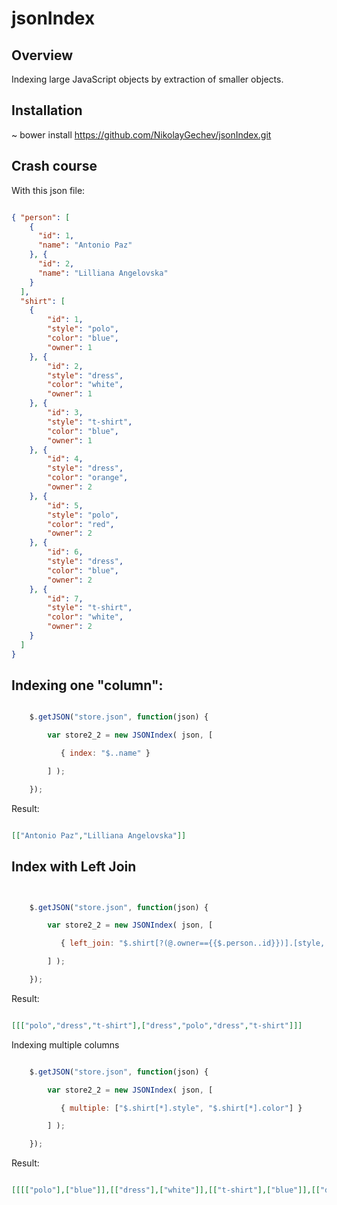 
jsonIndex
=========

Overview
--------

Indexing large JavaScript objects by extraction of smaller objects.


Installation
------------

~ bower install https://github.com/NikolayGechev/jsonIndex.git

Crash course
------------

With this json file:

```json

{ "person": [
    {
      "id": 1,
      "name": "Antonio Paz"
    }, {
      "id": 2,
      "name": "Lilliana Angelovska"
    } 
  ],
  "shirt": [
    {
        "id": 1,
        "style": "polo",
        "color": "blue",
        "owner": 1
    }, {
        "id": 2,
        "style": "dress",
        "color": "white",
        "owner": 1
    }, {
        "id": 3,
        "style": "t-shirt",
        "color": "blue",
        "owner": 1
    }, {
        "id": 4,
        "style": "dress",
        "color": "orange",
        "owner": 2
    }, {
        "id": 5,
        "style": "polo",
        "color": "red",
        "owner": 2
    }, {
        "id": 6,
        "style": "dress",
        "color": "blue",
        "owner": 2
    }, {
        "id": 7,
        "style": "t-shirt",
        "color": "white",
        "owner": 2
    }
  ]
}
```

Indexing one "column":
----------------------

```javascript

	$.getJSON("store.json", function(json) {

	    var store2_2 = new JSONIndex( json, [

	       { index: "$..name" }

	    ] );

	});

```

Result:

```json

[["Antonio Paz","Lilliana Angelovska"]]

```

Index with Left Join
--------------------

```javascript


	$.getJSON("store.json", function(json) {

	    var store2_2 = new JSONIndex( json, [

	       { left_join: "$.shirt[?(@.owner=={{$.person..id}})].[style, color]" }

	    ] );

	});

```

Result:

```json

[[["polo","dress","t-shirt"],["dress","polo","dress","t-shirt"]]]

```

Indexing multiple columns


```javascript

	$.getJSON("store.json", function(json) {

	    var store2_2 = new JSONIndex( json, [

	       { multiple: ["$.shirt[*].style", "$.shirt[*].color"] }

	    ] );

	});

```

Result:

```json

[[[["polo"],["blue"]],[["dress"],["white"]],[["t-shirt"],["blue"]],[["dress"],["orange"]],[["polo"],["red"]],[["dress"],["blue"]],[["t-shirt"],["white"]]]]


```

